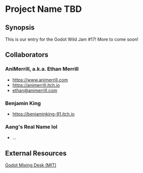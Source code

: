 # Project Name TBD

## Synopsis

This is our entry for the Godot Wild Jam #17! More to come soon!

## Collaborators

### AniMerrill, a.k.a. Ethan Merrill

* https://www.animerrill.com
* https://animerrill.itch.io
* ethan@animerrill.com

### Benjamin King

* https://benjaminking-91.itch.io

### Aang's Real Name lol

* ...

## External Resources

[Godot Mixing Desk (MIT)](https://github.com/kyzfrintin/Godot-Mixing-Desk)
